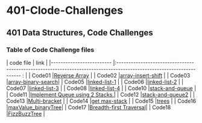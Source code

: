 # 401-Clode-Challenges
## 401 Data Structures, Code Challenges
### Table of Code Challenge files
|       code file          |                                                    link                                                                |
|------------------------- |:-------------------------------------------------------------------------------------------------------------------- : |
|        Code01            |[Reverse Array](https://github.com/sbkhaloof/data-structures-and-algorithms/tree/main/401-code-Challenges/class01)      |
|        Code02            |[array-insert-shift](https://github.com/sbkhaloof/data-structures-and-algorithms/tree/main/401-code-Challenges/class02) |
|        Code03            |[array-binary-search](https://github.com/sbkhaloof/data-structures-and-algorithms/tree/main/401-code-Challenges/class03)|
|        Code05            |[linked-list-1](https://github.com/sbkhaloof/data-structures-and-algorithms/tree/main/401-code-Challenges/class05)      |
|        Code06            |[linked-list-2](https://github.com/sbkhaloof/data-structures-and-algorithms/tree/main/401-code-Challenges/class06)      |
|        Code07            |[linked-list-3](https://github.com/sbkhaloof/data-structures-and-algorithms/tree/main/401-code-Challenges/class07)      |
|        Code08            |[linked-list-4](https://github.com/sbkhaloof/data-structures-and-algorithms/tree/main/401-code-Challenges/class08)      |
|        Code10            |[stack-and-queue](https://github.com/sbkhaloof/data-structures-and-algorithms/tree/main/401-code-Challenges/class10)    |
|        Code11            |[Implement Queue using 2 Stacks.](https://github.com/sbkhaloof/data-structures-and-algorithms/tree/main/401-code-Challenges/class11)|
|        Code12            |[stack-and-queue2](https://github.com/sbkhaloof/data-structures-and-algorithms/tree/main/401-code-Challenges/class12)   |
|        Code13            |[Multi-bracket](https://github.com/sbkhaloof/data-structures-and-algorithms/tree/main/401-code-Challenges/class13)      |
|        Code14            |[get max-stack](https://github.com/sbkhaloof/data-structures-and-algorithms/tree/main/401-code-Challenges/class14)      |
|        Code15            |[trees](https://github.com/sbkhaloof/data-structures-and-algorithms/tree/main/401-code-Challenges/class15)              |
|        Code16            |[maxValue_binaryTree](https://github.com/sbkhaloof/data-structures-and-algorithms/tree/main/401-code-Challenges/class16)|
|        Code17            |[Breadth-first Traversal](https://github.com/sbkhaloof/data-structures-and-algorithms/tree/main/401-code-Challenges/class17)|
|        Code18            |[FizzBuzzTree](https://github.com/sbkhaloof/data-structures-and-algorithms/tree/main/401-code-Challenges/class18)       |





